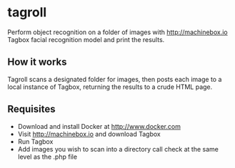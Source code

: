 # tagroll
Perform object recognition on a folder of images with http://machinebox.io Tagbox facial recognition model and print the results. 

## How it works
Tagroll scans a designated folder for images, then posts each image to a local instance of Tagbox, returning the results to a crude HTML page. 

## Requisites
- Download and install Docker at http://www.docker.com
- Visit http://machinebox.io and download Tagbox
- Run Tagbox
- Add images you wish to scan into a directory call check at the same level as the .php file

